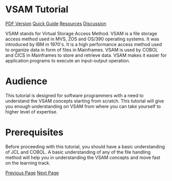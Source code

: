 # VSAM Tutorial
[PDF Version](../vsam/vsam_pdf_version.md)
[Quick Guide](../vsam/vsam_quick_guide.md)
[Resources](../vsam/vsam_useful_resources.md)
[Discussion](../vsam/vsam_discussion.md)

VSAM stands for Virtual Storage Access Method. VSAM is a file storage access method used in MVS, ZOS and OS/390 operating systems. It was introduced by IBM in 1970's. It is a high performance access method used to organize data in form of files in Mainframes. VSAM is used by COBOL and CICS in Mainframes to store and retrieve data. VSAM makes it easier for application programs to execute an input-output operation.

# Audience
This tutorial is designed for software programmers with a need to understand the VSAM concepts starting from scratch. This tutorial will give you enough understanding on VSAM from where you can take yourself to higher level of expertise.

# Prerequisites
Before proceeding with this tutorial, you should have a basic understanding of JCL and COBOL. A basic understanding of any of the file handling method will help you in understanding the VSAM concepts and move fast on the learning track.


[Previous Page](../vsam/index.md) [Next Page](../vsam/vsam_overview.md) 
